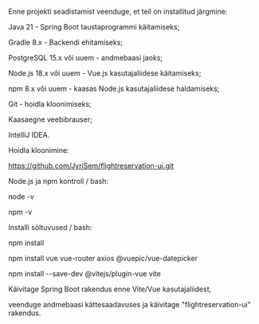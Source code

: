 Enne projekti seadistamist veenduge, et teil on installitud järgmine:

Java 21 - Spring Boot taustaprogrammi käitamiseks;

Gradle 8.x - Backendi ehitamiseks;

PostgreSQL 15.x või uuem - andmebaasi jaoks;

Node.js 18.x või uuem - Vue.js kasutajaliidese käitamiseks;

npm 8.x või uuem - kaasas Node.js kasutajaliidese haldamiseks;

Git - hoidla kloonimiseks;

Kaasaegne veebibrauser;

IntelliJ IDEA.


Hoidla kloonimine:

https://github.com/JyriSem/flightreservation-ui.git


Node.js ja npm kontroll / bash:

node -v

npm -v


Installi sõltuvused / bash:

npm install

npm install vue vue-router axios @vuepic/vue-datepicker

npm install --save-dev @vitejs/plugin-vue vite


Käivitage Spring Boot rakendus enne Vite/Vue kasutajaliidest,

veenduge andmebaasi kättesaadavuses ja käivitage "flightreservation-ui" rakendus.
